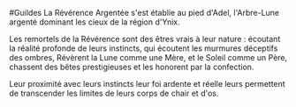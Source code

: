 #Guildes 
La Révérence Argentée s'est établie au pied d'Adel, l'Arbre-Lune argenté dominant les cieux de la région d'Ynix.

Les remortels de la Révérence sont des êtres vrais à leur nature : écoutant la réalité profonde de leurs instincts, qui écoutent les murmures déceptifs des ombres, Révèrent la Lune comme une Mère, et le Soleil comme un Père, chassent des bêtes prestigieuses et les honorent par la confection.  
  
Leur proximité avec leurs instincts leur foi ardente et réelle leurs permettent de transcender les limites de leurs corps de chair et d'os.  